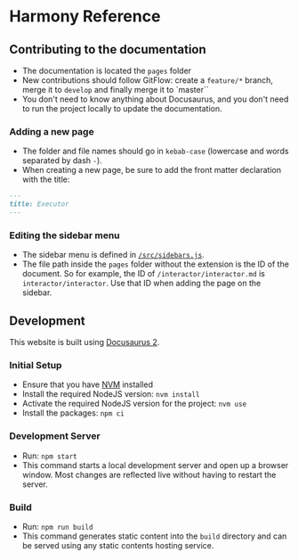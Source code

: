 # Harmony Reference

## Contributing to the documentation

- The documentation is located the `pages` folder
- New contributions should follow GitFlow: create a `feature/*` branch, merge it to `develop` and finally merge it to `master``
- You don't need to know anything about Docusaurus, and you don't need to run the project locally to update the documentation.

### Adding a new page

- The folder and file names should go in `kebab-case` (lowercase and words separated by dash `-`).
- When creating a new page, be sure to add the front matter declaration with the title:

```markdown
---
title: Executor
---
```

### Editing the sidebar menu

- The sidebar menu is defined in [`/src/sidebars.js`](src/sidebars.js).
- The file path inside the `pages` folder without the extension is the ID of the document. So for example, the ID of `/interactor/interactor.md` is `interactor/interactor`. Use that ID when adding the page on the sidebar.

## Development

This website is built using [Docusaurus 2](https://v2.docusaurus.io/).

### Initial Setup

- Ensure that you have [NVM](https://github.com/creationix/nvm) installed
- Install the required NodeJS version: `nvm install`
- Activate the required NodeJS version for the project: `nvm use`
- Install the packages: `npm ci`

### Development Server

- Run: `npm start`
- This command starts a local development server and open up a browser window. Most changes are reflected live without having to restart the server.

### Build

- Run: `npm run build`
- This command generates static content into the `build` directory and can be served using any static contents hosting service.
